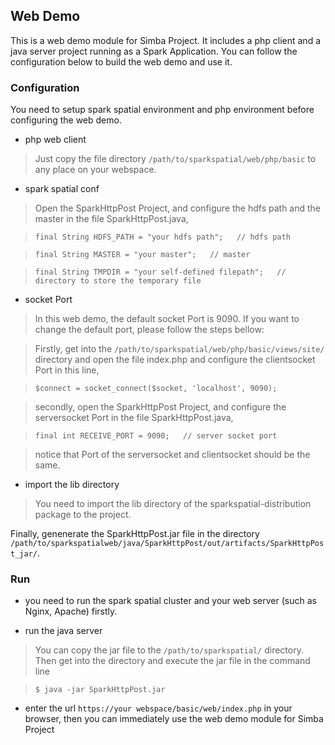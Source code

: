 Web Demo
-------------------------------------------
This is a web demo module for Simba Project. It includes a php client and a java server project running as a Spark Application. You can follow the configuration below to build the web demo and use it.

### Configuration
You need to setup spark spatial environment and php environment before configuring the web demo.

* php web client

> Just copy the file directory `/path/to/sparkspatial/web/php/basic` to any place on your webspace.	  

* spark spatial conf

> Open the SparkHttpPost Project, and configure the hdfs path and the master in the file SparkHttpPost.java,

> ```       
> final String HDFS_PATH = "your hdfs path";   // hdfs path
> ```

> ```
> final String MASTER = "your master";   // master
> ```

> ```
> final String TMPDIR = "your self-defined filepath";   // directory to store the temporary file
> ```

* socket Port

> In this web demo, the default socket Port is 9090. If you want to change the default port, please follow the steps bellow:       

> Firstly, get into the `/path/to/sparkspatial/web/php/basic/views/site/` directory and open the file index.php and configure the clientsocket Port in this line,       

> ```
> $connect = socket_connect($socket, 'localhost', 9090);
> ```

> secondly, open the SparkHttpPost Project, and configure the serversocket Port in the file SparkHttpPost.java,

> ```       
> final int RECEIVE_PORT = 9090;   // server socket port
> ```

> notice that Port of the serversocket and clientsocket should be the same.

* import the lib directory

> You need to import the lib directory of the sparkspatial-distribution package to the project.

Finally, genenerate the SparkHttpPost.jar file in the directory `/path/to/sparkspatialweb/java/SparkHttpPost/out/artifacts/SparkHttpPost_jar/`. 
       
### Run
* you need to run the spark spatial cluster and your web server (such as Nginx, Apache) firstly.
   
* run the java server
      
> You can copy the jar file to the `/path/to/sparkspatial/` directory.  Then get into the directory and execute the jar file in the command line

> ```	  
> $ java -jar SparkHttpPost.jar
> ```

* enter the url `https://your webspace/basic/web/index.php` in your browser, then you can immediately use the web demo module for Simba Project
